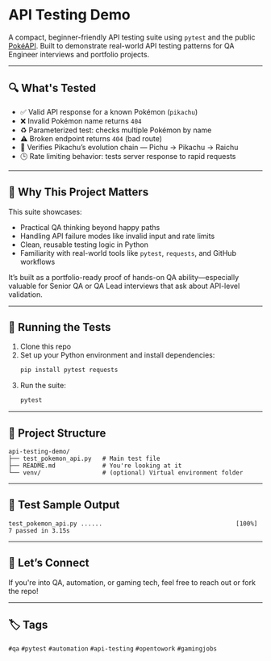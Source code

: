 # API Testing Demo

A compact, beginner-friendly API testing suite using `pytest` and the public [PokéAPI](https://pokeapi.co). Built to demonstrate real-world API testing patterns for QA Engineer interviews and portfolio projects.

---

## 🔍 What's Tested

- ✅ Valid API response for a known Pokémon (`pikachu`)
- ❌ Invalid Pokémon name returns `404`
- ♻️ Parameterized test: checks multiple Pokémon by name
- ⚠️ Broken endpoint returns `404` (bad route)
- 🧬 Verifies Pikachu’s evolution chain — Pichu → Pikachu → Raichu
- 🕒 Rate limiting behavior: tests server response to rapid requests

---

## 🧠 Why This Project Matters

This suite showcases:
- Practical QA thinking beyond happy paths
- Handling API failure modes like invalid input and rate limits
- Clean, reusable testing logic in Python
- Familiarity with real-world tools like `pytest`, `requests`, and GitHub workflows

It’s built as a portfolio-ready proof of hands-on QA ability—especially valuable for Senior QA or QA Lead interviews that ask about API-level validation.

---

## 🚀 Running the Tests

1. Clone this repo  
2. Set up your Python environment and install dependencies:  
   ```bash
   pip install pytest requests
   ```
3. Run the suite:  
   ```bash
   pytest
   ```

---

## 📁 Project Structure

```
api-testing-demo/
├── test_pokemon_api.py   # Main test file
├── README.md             # You're looking at it
└── venv/                 # (optional) Virtual environment folder
```

---

## 🧪 Test Sample Output

```
test_pokemon_api.py ......                                     [100%]
7 passed in 3.15s
```

---

## 🤝 Let’s Connect

If you're into QA, automation, or gaming tech, feel free to reach out or fork the repo!

---

## 🏷️ Tags

`#qa` `#pytest` `#automation` `#api-testing` `#opentowork` `#gamingjobs`

